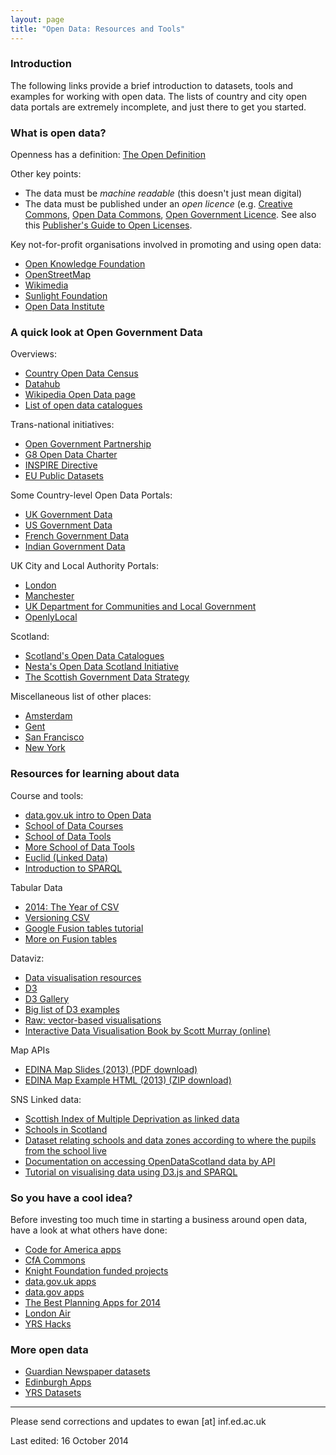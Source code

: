 ```yaml
---
layout: page
title: "Open Data: Resources and Tools"
---
```



### Introduction

The following links provide a brief introduction to datasets, tools and examples for working with open data. The lists of country and city open data portals are extremely incomplete,  and just there to get you started. 

### What is open data?

Openness has a definition: [The Open Definition](http://opendefinition.org)

Other key points:

* The data must be *machine readable* (this doesn't just mean digital)
* The data must be published under an *open licence* (e.g. [Creative Commons](http://creativecommons.org), [Open Data Commons](http://opendatacommons.org/licenses/), [Open Government Licence](http://www.nationalarchives.gov.uk/doc/open-government-licence/version/2/). See also this [Publisher's Guide to Open Licenses](http://theodi.org/guides/publishers-guide-open-data-licensing).

Key not-for-profit organisations involved in promoting and using open data:

* [Open Knowledge Foundation](http://okfn.org)
* [OpenStreetMap](http://www.openstreetmap.org/about)
* [Wikimedia](http://www.wikimedia.org)
* [Sunlight Foundation](http://sunlightfoundation.com)
* [Open Data Institute](http://theodi.org)



### A quick look at Open Government Data

Overviews:

* [Country Open Data Census](http://global.census.okfn.org)
* [Datahub](http://datahub.io)
* [Wikipedia Open Data page](http://en.wikipedia.org/wiki/Open_data)
* [List of open data catalogues](http://datacatalogs.org)

Trans-national initiatives:

* [Open Government Partnership](http://www.opengovpartnership.org/countries)
* [G8 Open Data Charter](https://www.gov.uk/government/publications/open-data-charter/g8-open-data-charter-and-technical-annex)
* [INSPIRE Directive](http://inspire.ec.europa.eu/index.cfm/pageid/48)
* [EU Public Datasets](http://publicdata.eu)

Some Country-level Open Data Portals:

* [UK Government Data](http://data.gov.uk/data/search)
* [US Government Data](http://www.data.gov)
* [French Government Data](http://www.data.gouv.fr)
* [Indian Government Data](http://data.gov.in)

UK City and Local Authority Portals:

* [London](http://data.london.gov.uk)
* [Manchester](http://www.datagm.org.uk)
* [UK Department for Communities and Local Government](http://opendatacommunities.org)
* [OpenlyLocal](http://openlylocal.com)

Scotland:

* [Scotland's Open Data Catalogues](http://okfnscot.github.io/open-data-scotland/)
* [Nesta's Open Data Scotland Initiative](http://www.nesta.org.uk/project/open-data-scotland)
* [The Scottish Government Data Strategy](http://www.scotland.gov.uk/Topics/Economy/digital/digitalservices/datamanagement)


Miscellaneous list of other places:

* [Amsterdam](http://amsterdamopendata.nl/en)
* [Gent](http://data.gent.be)
* [San Francisco](https://data.sfgov.org)
* [New York](https://data.ny.gov)


### Resources for learning about data

Course and tools:

* [data.gov.uk intro to Open Data](http://data.gov.uk/blog/simple-intro-open-data)
* [School of Data Courses](http://schoolofdata.org/courses/)
* [School of Data Tools](http://schoolofdata.org/online-resources/)
* [More School of Data Tools](http://schoolofdata.org/2013/11/08/think-tankers-data-toolbox/)
* [Euclid (Linked Data)](http://euclid-project.eu)
* [Introduction to SPARQL](https://www.cambridgesemantics.com/en_GB/semantic-university/learn-sparql)

Tabular Data

* [2014: The Year of CSV](http://theodi.org/blog/2014-the-year-of-csv)
* [Versioning CSV](http://theodi.org/blog/adapting-git-simple-data)
* [Google Fusion tables tutorial](https://sites.google.com/site/fusiontablestalks/talks/fusion-tables-where-2-0-workshop)
* [More on Fusion tables](http://www.theguardian.com/news/datablog/2012/mar/24/guardian-open-weekend-google-fusion)

Dataviz:

* [Data visualisation resources](http://ttdatavis.onthinktanks.org/data-visualisation-resources/)
* [D3](http://d3js.org)
* [D3 Gallery](https://github.com/mbostock/d3/wiki/Gallery)
* [Big list of D3 examples](http://christopheviau.com/d3list/)
* [Raw: vector-based visualisations](http://raw.densitydesign.org)
* [Interactive Data Visualisation Book by Scott Murray (online)](http://chimera.labs.oreilly.com/books/1230000000345)


Map APIs

* [EDINA Map Slides (2013) (PDF download)](https://raw.github.com/ewan-klein/ilwhack/master/geo/edina-geo-apis.pdf)
* [EDINA Map Example HTML (2013) (ZIP download)](https://raw.github.com/ewan-klein/ilwhack/master/geo/LeafletHTMLpages.zip)


SNS Linked data:

* [Scottish Index of Multiple Deprivation as linked data](http://data.opendatascotland.org/themes/deprivation)
* [Schools in Scotland](http://data.opendatascotland.org/data/educational-establishments)
* [Dataset relating schools and data zones according to where the pupils from the school live](http://data.opendatascotland.org/data/education/pupils-by-school-and-datazone)
* [Documentation on accessing OpenDataScotland data by API](http://data.opendatascotland.org/docs)
* [Tutorial on visualising data using D3.js and SPARQL](http://schools.opendatascotland.org)



### So you have a cool idea?

Before investing too much time in starting a business around open data, have a look at what others have done:

* [Code for America apps](http://www.codeforamerica.org/apps/)
* [CfA Commons](http://commons.codeforamerica.org)
* [Knight Foundation funded projects](http://www.knightfoundation.org/grants/?sort=title)
* [data.gov.uk apps](http://data.gov.uk/apps)
* [data.gov apps](https://www.data.gov/applications)
* [The Best Planning Apps for 2014](http://www.planetizen.com/node/66853)
* [London Air](http://www.londonair.org.uk/)
* [YRS Hacks](http://hacks.youngrewiredstate.org/events/YRS2013)


### More open data

* [Guardian Newspaper datasets](http://www.theguardian.com/news/datablog/interactive/2013/jan/14/all-our-datasets-index)
* [Edinburgh Apps](http://www.edinburghapps.net/data/)
* [YRS Datasets](https://youngrewiredstate.org/resources-for-coders/data-sets)


---

Please send corrections and updates to ewan [at] inf.ed.ac.uk

Last edited: 16 October 2014





